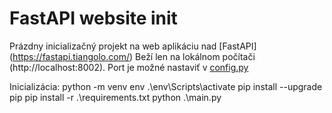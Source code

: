 # FastAPI website init 
Prázdny inicializačný projekt na web aplikáciu nad [FastAPI] (https://fastapi.tiangolo.com/)
Beží len na lokálnom počítači (http://localhost:8002). Port je možné nastaviť v [config.py](config.py)

Inicializácia: 
python -m venv env
.\env\Scripts\activate
pip install --upgrade pip
pip install -r .\requirements.txt
python .\main.py
